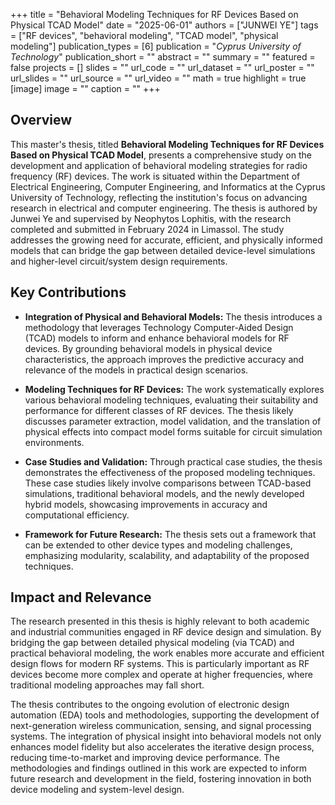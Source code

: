 +++
title = "Behavioral Modeling Techniques for RF Devices Based on Physical TCAD Model"
date = "2025-06-01"
authors = ["JUNWEI YE"]
tags = ["RF devices", "behavioral modeling", "TCAD model", "physical modeling"]
publication_types = [6]
publication = "_Cyprus University of Technology_"
publication_short = ""
abstract = ""
summary = ""
featured = false
projects = []
slides = ""
url_code = ""
url_dataset = ""
url_poster = ""
url_slides = ""
url_source = ""
url_video = ""
math = true
highlight = true
[image]
image = ""
caption = ""
+++

## Overview

This master's thesis, titled **Behavioral Modeling Techniques for RF Devices Based on Physical TCAD Model**, presents a comprehensive study on the development and application of behavioral modeling strategies for radio frequency (RF) devices. The work is situated within the Department of Electrical Engineering, Computer Engineering, and Informatics at the Cyprus University of Technology, reflecting the institution's focus on advancing research in electrical and computer engineering. The thesis is authored by Junwei Ye and supervised by Neophytos Lophitis, with the research completed and submitted in February 2024 in Limassol. The study addresses the growing need for accurate, efficient, and physically informed models that can bridge the gap between detailed device-level simulations and higher-level circuit/system design requirements.

## Key Contributions

- **Integration of Physical and Behavioral Models:** The thesis introduces a methodology that leverages Technology Computer-Aided Design (TCAD) models to inform and enhance behavioral models for RF devices. By grounding behavioral models in physical device characteristics, the approach improves the predictive accuracy and relevance of the models in practical design scenarios.

- **Modeling Techniques for RF Devices:** The work systematically explores various behavioral modeling techniques, evaluating their suitability and performance for different classes of RF devices. The thesis likely discusses parameter extraction, model validation, and the translation of physical effects into compact model forms suitable for circuit simulation environments.

- **Case Studies and Validation:** Through practical case studies, the thesis demonstrates the effectiveness of the proposed modeling techniques. These case studies likely involve comparisons between TCAD-based simulations, traditional behavioral models, and the newly developed hybrid models, showcasing improvements in accuracy and computational efficiency.

- **Framework for Future Research:** The thesis sets out a framework that can be extended to other device types and modeling challenges, emphasizing modularity, scalability, and adaptability of the proposed techniques.

## Impact and Relevance

The research presented in this thesis is highly relevant to both academic and industrial communities engaged in RF device design and simulation. By bridging the gap between detailed physical modeling (via TCAD) and practical behavioral modeling, the work enables more accurate and efficient design flows for modern RF systems. This is particularly important as RF devices become more complex and operate at higher frequencies, where traditional modeling approaches may fall short.

The thesis contributes to the ongoing evolution of electronic design automation (EDA) tools and methodologies, supporting the development of next-generation wireless communication, sensing, and signal processing systems. The integration of physical insight into behavioral models not only enhances model fidelity but also accelerates the iterative design process, reducing time-to-market and improving device performance. The methodologies and findings outlined in this work are expected to inform future research and development in the field, fostering innovation in both device modeling and system-level design.
